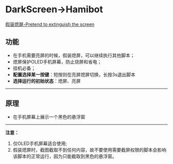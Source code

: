 # DarkScreen->Hamibot
[假装熄屏-Pretend to extinguish the screen](https://hamibot.com/marketplace/wSAy1)


## 功能
- 在手机需要亮屏的时候，假装熄屏，可以继续执行其他脚本；
- 熄屏保护OLED手机屏幕，防止烧屏和省电；
- 挂机必备；
- **配置选择某一按键**：短按则在亮屏熄屏切换，长按3s退出脚本
- **选择运行的初始状态**：熄屏、亮屏
------
## 原理
- 在手机屏幕上展示一个黑色的悬浮窗
---

**注意：**

1. 仅OLED手机屏幕适合使用;
2. 假装熄屏时，截图截取不到任何内容，故不要使用需要截屏权限的脚本会影响该脚本的正常运行，因为只能截取到黑色的悬浮窗。
